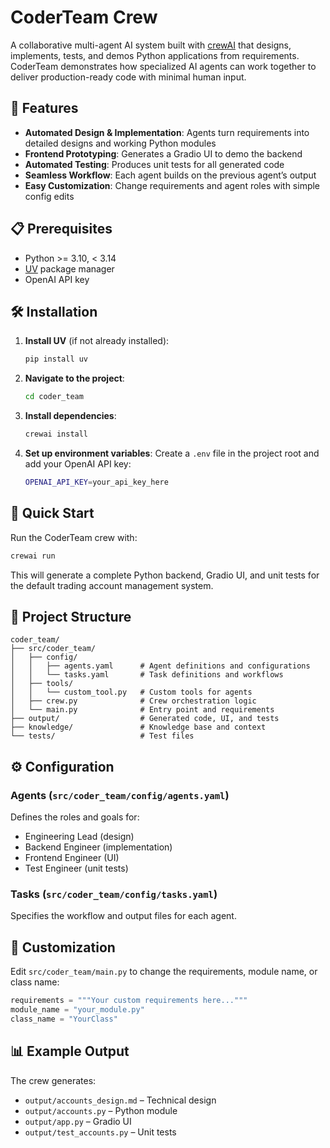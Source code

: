 # CoderTeam Crew

A collaborative multi-agent AI system built with [crewAI](https://crewai.com) that designs, implements, tests, and demos Python applications from requirements. CoderTeam demonstrates how specialized AI agents can work together to deliver production-ready code with minimal human input.

## 🚀 Features

- **Automated Design & Implementation**: Agents turn requirements into detailed designs and working Python modules
- **Frontend Prototyping**: Generates a Gradio UI to demo the backend
- **Automated Testing**: Produces unit tests for all generated code
- **Seamless Workflow**: Each agent builds on the previous agent’s output
- **Easy Customization**: Change requirements and agent roles with simple config edits

## 📋 Prerequisites

- Python >= 3.10, < 3.14
- [UV](https://docs.astral.sh/uv/) package manager
- OpenAI API key

## 🛠️ Installation

1. **Install UV** (if not already installed):
   ```bash
   pip install uv
   ```

2. **Navigate to the project**:
   ```bash
   cd coder_team
   ```

3. **Install dependencies**:
   ```bash
   crewai install
   ```

4. **Set up environment variables**:
   Create a `.env` file in the project root and add your OpenAI API key:
   ```bash
   OPENAI_API_KEY=your_api_key_here
   ```

## 🎯 Quick Start

Run the CoderTeam crew with:
```bash
crewai run
```
This will generate a complete Python backend, Gradio UI, and unit tests for the default trading account management system.

## 📁 Project Structure

```
coder_team/
├── src/coder_team/
│   ├── config/
│   │   ├── agents.yaml      # Agent definitions and configurations
│   │   └── tasks.yaml       # Task definitions and workflows
│   ├── tools/
│   │   └── custom_tool.py   # Custom tools for agents
│   ├── crew.py              # Crew orchestration logic
│   └── main.py              # Entry point and requirements
├── output/                  # Generated code, UI, and tests
├── knowledge/               # Knowledge base and context
└── tests/                   # Test files
```

## ⚙️ Configuration

### Agents (`src/coder_team/config/agents.yaml`)
Defines the roles and goals for:
- Engineering Lead (design)
- Backend Engineer (implementation)
- Frontend Engineer (UI)
- Test Engineer (unit tests)

### Tasks (`src/coder_team/config/tasks.yaml`)
Specifies the workflow and output files for each agent.

## 🔧 Customization

Edit `src/coder_team/main.py` to change the requirements, module name, or class name:

```python
requirements = """Your custom requirements here..."""
module_name = "your_module.py"
class_name = "YourClass"
```

## 📊 Example Output

The crew generates:
- `output/accounts_design.md` – Technical design
- `output/accounts.py` – Python module
- `output/app.py` – Gradio UI
- `output/test_accounts.py` – Unit tests


